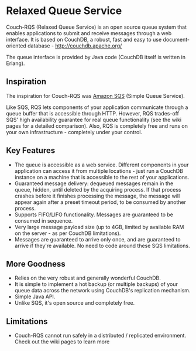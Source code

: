 Relaxed Queue Service
=====================

Couch-RQS (Relaxed Queue Service) is an open source queue system that enables
applications to submit and receive messages through a web interface.
It is based on CouchDB, a robust, fast and easy to use document-oriented
database - http://couchdb.apache.org/

The queue interface is provided by Java code (CouchDB itself is written in
Erlang).


Inspiration
-----------

The inspiration for Couch-RQS was [Amazon SQS][0] (Simple Queue Service).

Like SQS, RQS lets components of your application communicate through a queue
buffer that is accessible through HTTP. However, RQS trades-off SQS' high
availability guarantee for real queue functionality (see the wiki pages for
a detailed comparison).
Also, RQS is completely free and runs on your own infrastructure - completely
under your control.


Key Features
------------

* The queue is accessible as a web service. Different components in your
application can access it from multiple locations - just run a CouchDB instance
on a machine that is accessible to the rest of your applications.
* Guaranteed message delivery: dequeued messages remain in the queue, hidden,
until deleted by the acquiring process. If that process crashes before it
finishes processing the message, the message will appear again after a preset
timeout period, to be consumed by another process.
* Supports FIFO/LIFO functionality. Messages are guaranteed to be consumed in
sequence.
* Very large message payload size (up to 4GB, limited by available RAM on the
server - as per CouchDB limitations).
* Messages are guaranteed to arrive only once, and are guaranteed to arrive if
they're available. No need to code around these SQS limitations.


More Goodness
-------------

* Relies on the very robust and generally wonderful CouchDB.
* It is simple to implement a hot backup (or multiple backups) of your queue
data across the network using CouchDB's replication mechanism.
* Simple Java API.
* Unlike SQS, it's open source and completely free.


Limitations
-----------

* Couch-RQS cannot run safely in a distributed / replicated environment.
Check out the wiki pages to learn more


[0]: http://aws.amazon.com/sqs/
